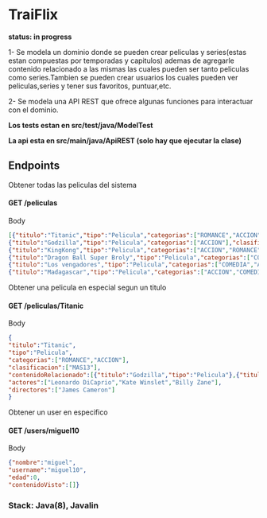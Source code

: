 # TraiFlix

**status: in progress**

 1- Se modela un dominio donde se pueden  crear peliculas y series(estas estan compuestas por temporadas y capitulos) ademas de agregarle contenido relacionado a las mismas las cuales pueden ser tanto peliculas como series.Tambien se pueden crear usuarios los cuales pueden ver peliculas,series y tener sus favoritos, puntuar,etc.
 
 2- Se modela una API REST que ofrece algunas funciones para interactuar con el dominio.  

**Los tests estan en src/test/java/ModelTest**

**La api esta en src/main/java/ApiREST (solo hay que ejecutar la clase)**

## Endpoints 

Obtener todas las peliculas del sistema

#### GET /peliculas

Body

```json
[{"titulo":"Titanic","tipo":"Pelicula","categorias":["ROMANCE","ACCION"],"clasificacion":["MAS13"],"contenidoRelacionado":[{"titulo":"Godzilla","tipo":"Pelicula"},{"titulo":"Madagascar","tipo":"Pelicula"}]},
{"titulo":"Godzilla","tipo":"Pelicula","categorias":["ACCION"],"clasificacion":["ATP"],"contenidoRelacionado":[{"titulo":"KingKong","tipo":"Pelicula"},{"titulo":"Dragon Ball Super Broly","tipo":"Pelicula"}]},
{"titulo":"KingKong","tipo":"Pelicula","categorias":["ACCION","ROMANCE"],"clasificacion":["MAS13"],"contenidoRelacionado":[{"titulo":"Dragon Ball Super Broly","tipo":"Pelicula"},{"titulo":"Godzilla","tipo":"Pelicula"}]},
{"titulo":"Dragon Ball Super Broly","tipo":"Pelicula","categorias":["COMEDIA","ACCION"],"clasificacion":["ATP"],"contenidoRelacionado":[{"titulo":"Madagascar","tipo":"Pelicula"}]},
{"titulo":"Los vengadores","tipo":"Pelicula","categorias":["COMEDIA","ACCION"],"clasificacion":["ATP"],"contenidoRelacionado":[{"titulo":"Titanic","tipo":"Pelicula"},{"titulo":"KingKong","tipo":"Pelicula"}]},
{"titulo":"Madagascar","tipo":"Pelicula","categorias":["ACCION","COMEDIA"],"clasificacion":["ATP"],"contenidoRelacionado":[{"titulo":"Dragon Ball Super Broly","tipo":"Pelicula"}]}]
```

Obtener una pelicula en especial segun un titulo

#### GET /peliculas/Titanic

Body

```json
{
"titulo":"Titanic",
"tipo":"Pelicula",
"categorias":["ROMANCE","ACCION"],
"clasificacion":["MAS13"],
"contenidoRelacionado":[{"titulo":"Godzilla","tipo":"Pelicula"},{"titulo":"Madagascar","tipo":"Pelicula"}],
"actores":["Leonardo DiCaprio","Kate Winslet","Billy Zane"],
"directores":["James Cameron"]
}
```
Obtener un user en especifico

#### GET /users/miguel10

Body

```json
{"nombre":"miguel",
"username":"miguel10",
"edad":0,
"contenidoVisto":[]}
```

### Stack: Java(8), Javalin

